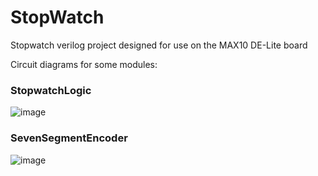 # StopWatch

Stopwatch verilog project designed for use on the MAX10 DE-Lite board

Circuit diagrams for some modules:

### StopwatchLogic 

![image](https://user-images.githubusercontent.com/75081535/128392397-3a8a6362-96db-4ac3-9f62-df4415ea4449.png)

### SevenSegmentEncoder

![image](https://user-images.githubusercontent.com/75081535/128392370-2327fa28-abff-4686-9335-0f6e2fd42afb.png)

